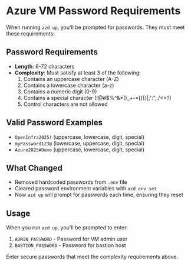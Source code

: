 # Azure VM Password Requirements

When running `azd up`, you'll be prompted for passwords. They must meet these requirements:

## Password Requirements
- **Length**: 6-72 characters
- **Complexity**: Must satisfy at least 3 of the following:
  1. Contains an uppercase character (A-Z)
  2. Contains a lowercase character (a-z)
  3. Contains a numeric digit (0-9)
  4. Contains a special character (!@#$%^&*()_+-=[]{}|;':\",./<>?)
  5. Control characters are not allowed

## Valid Password Examples
- `OpenInfra2025!` (uppercase, lowercase, digit, special)
- `myPassword123@` (lowercase, uppercase, digit, special)
- `Azure2025#Demo` (uppercase, lowercase, digit, special)

## What Changed
- Removed hardcoded passwords from `.env` file
- Cleared password environment variables with `azd env set`
- Now `azd up` will prompt for passwords each time, ensuring they reset

## Usage
When you run `azd up`, you'll be prompted to enter:
1. `ADMIN_PASSWORD` - Password for VM admin user
2. `BASTION_PASSWORD` - Password for bastion host

Enter secure passwords that meet the complexity requirements above.

